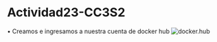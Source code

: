 # Actividad23-CC3S2

• Creamos e ingresamos a nuestra cuenta de docker hub 
![docker.hub](https://github.com/alexmzztt/PC4-CC3S2/blob/main/.assets/docker.hub.jpg)
